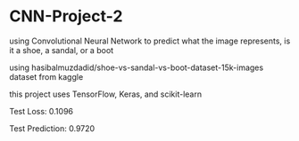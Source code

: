 # CNN-Project-2
using Convolutional Neural Network to predict what the image represents, is it a shoe, a sandal, or a boot

using hasibalmuzdadid/shoe-vs-sandal-vs-boot-dataset-15k-images dataset from kaggle

this project uses TensorFlow, Keras, and scikit-learn

Test Loss: 0.1096

Test Prediction: 0.9720
